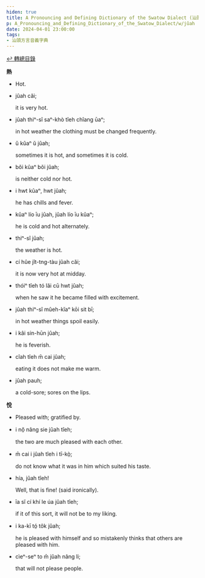 ```yaml
---
hiden: true
title: A Pronouncing and Defining Dictionary of the Swatow Dialect (汕頭方言音義字典) / jûah
p: A_Pronouncing_and_Defining_Dictionary_of_the_Swatow_Dialect/w/jûah
date: 2024-04-01 23:00:00
tags: 
- 汕頭方言音義字典
---
```


[↩️ 轉總目錄](/A_Pronouncing_and_Defining_Dictionary_of_the_Swatow_Dialect)


**熱**
- Hot.

- jûah căi;

  it is very hot.

- jûah thiⁿ-sî saⁿ-khò tîeh chîang ūaⁿ;

  in hot weather the clothing must be changed frequently.

- ŭ kûaⁿ ŭ jûah;

  sometimes it is hot, and sometimes it is cold.

- bŏi kûaⁿ bŏi jûah;

  is neither cold nor hot.

- i hwt kûaⁿ, hwt jûah;

  he has chills and fever.

- kûaⁿ lío īu jûah, jûah lío īu kûaⁿ;

  he is cold and hot alternately.

- thiⁿ-sî jûah;

  the weather is hot.

- cí hûe jît-tng-tàu jûah căi;

  it is now very hot at midday.

- thóiⁿ tîeh tó lăi cū hwt jûah;

  when he saw it he became filled with excitement.

- jûah thiⁿ-sî mûeh-kĭaⁿ kōi sit bī;

  in hot weather things spoil easily.

- i kâi sin-hūn jûah;

  he is feverish.

- cîah tîeh m̄ cai jûah;

  eating it does not make me warm.

- jûah pauh;

  a cold-sore; sores on the lips.

**悅**
- Pleased with; gratified by.

- i nŏ̤ nâng sie jûah tîeh;

  the two are much pleased with each other.

- m̄ cai i jûah tîeh i tī-kò̤;

  do not know what it was in him which suited his taste.

- hía, jûah tîeh!

  Well, that is fine! (said ironically).

- īa sĭ cí khí le úa jûah tîeh;

  if it of this sort, it will not be to my liking.

- i ka-kī tó̤ tôk jûah;

  he is pleased with himself and so mistakenly thinks that others are pleased with him.

- cìeⁿ-seⁿ to m̄ jûah nâng li;

  that will not please people.